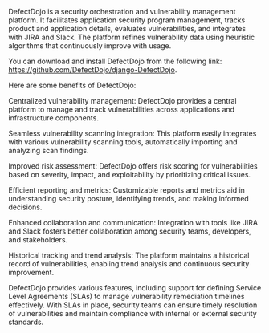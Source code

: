 DefectDojo is a security orchestration and vulnerability management platform. It
facilitates application security program management, tracks product and
application details, evaluates vulnerabilities, and integrates with JIRA and Slack.
The platform refines vulnerability data using heuristic algorithms that continuously
improve with usage.

You can download and install DefectDojo from the following
link: https://github.com/DefectDojo/django-DefectDojo.

Here are some benefits of DefectDojo:

Centralized vulnerability management: DefectDojo provides a central
platform to manage and track vulnerabilities across applications and
infrastructure components.

Seamless vulnerability scanning integration: This platform easily
integrates with various vulnerability scanning tools, automatically importing
and analyzing scan findings.

Improved risk assessment: DefectDojo offers risk scoring for
vulnerabilities based on severity, impact, and exploitability by prioritizing
critical issues.

Efficient reporting and metrics: Customizable reports and metrics aid in
understanding security posture, identifying trends, and making informed
decisions.

Enhanced collaboration and communication: Integration with tools like
JIRA and Slack fosters better collaboration among security teams,
developers, and stakeholders.

Historical tracking and trend analysis: The platform maintains a historical
record of vulnerabilities, enabling trend analysis and continuous security
improvement.

DefectDojo provides various features, including support for defining Service Level
Agreements (SLAs) to manage vulnerability remediation timelines effectively. With SLAs in place, security
teams can ensure timely resolution of vulnerabilities and maintain compliance with internal or external
security standards.
